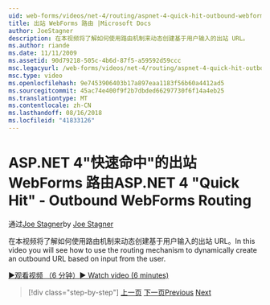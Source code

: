 ```yaml
---
uid: web-forms/videos/net-4/routing/aspnet-4-quick-hit-outbound-webforms-routing
title: 出站 WebForms 路由 |Microsoft Docs
author: JoeStagner
description: 在本视频将了解如何使用路由机制来动态创建基于用户输入的出站 URL。
ms.author: riande
ms.date: 11/11/2009
ms.assetid: 90d79218-505c-4b6d-87f5-a59592d59ccc
msc.legacyurl: /web-forms/videos/net-4/routing/aspnet-4-quick-hit-outbound-webforms-routing
msc.type: video
ms.openlocfilehash: 9e7453906403b17a897eaa1183f56b60a4412ad5
ms.sourcegitcommit: 45ac74e400f9f2b7dbded66297730f6f14a4eb25
ms.translationtype: MT
ms.contentlocale: zh-CN
ms.lasthandoff: 08/16/2018
ms.locfileid: "41833126"
---
```

<a name="aspnet-4-quick-hit---outbound-webforms-routing"></a><span data-ttu-id="9c115-103">ASP.NET 4"快速命中"的出站 WebForms 路由</span><span class="sxs-lookup"><span data-stu-id="9c115-103">ASP.NET 4 "Quick Hit" - Outbound WebForms Routing</span></span>
====================
<span data-ttu-id="9c115-104">通过[Joe Stagner](https://github.com/JoeStagner)</span><span class="sxs-lookup"><span data-stu-id="9c115-104">by [Joe Stagner](https://github.com/JoeStagner)</span></span>

<span data-ttu-id="9c115-105">在本视频将了解如何使用路由机制来动态创建基于用户输入的出站 URL。</span><span class="sxs-lookup"><span data-stu-id="9c115-105">In this video you will see how to use the routing mechanism to dynamically create an outbound URL based on input from the user.</span></span> 

[<span data-ttu-id="9c115-106">&#9654;观看视频 （6 分钟）</span><span class="sxs-lookup"><span data-stu-id="9c115-106">&#9654; Watch video (6 minutes)</span></span>](https://channel9.msdn.com/Blogs/ASP-NET-Site-Videos/aspnet-4-quick-hit-outbound-webforms-routing)

> [!div class="step-by-step"]
> <span data-ttu-id="9c115-107">[上一页](aspnet-4-quick-hit-declarative-webforms-routing.md)
> [下一页](how-do-i-use-routing-with-aspnet-web-forms.md)</span><span class="sxs-lookup"><span data-stu-id="9c115-107">[Previous](aspnet-4-quick-hit-declarative-webforms-routing.md)
[Next](how-do-i-use-routing-with-aspnet-web-forms.md)</span></span>
